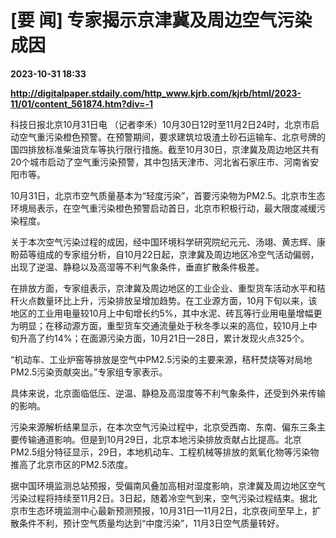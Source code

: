 # [要 闻] 专家揭示京津冀及周边空气污染成因

**2023-10-31 18:33**

**http://digitalpaper.stdaily.com/http_www.kjrb.com/kjrb/html/2023-11/01/content_561874.htm?div=-1**

 科技日报北京10月31日电 （记者李禾）10月30日12时至11月2日24时，北京市启动空气重污染橙色预警。在预警期间，要求建筑垃圾渣土砂石运输车、北京号牌的国四排放标准柴油货车等执行限行措施。截至10月30日，京津冀及周边地区共有20个城市启动了空气重污染预警，其中包括天津市、河北省石家庄市、河南省安阳市等。

 10月31日，北京市空气质量基本为“轻度污染”，首要污染物为PM2.5。北京市生态环境局表示，在空气重污染橙色预警启动首日，北京市积极行动，最大限度减缓污染程度。

 关于本次空气污染过程的成因，经中国环境科学研究院纪元元、汤翊、黄志辉、康盼茹等组成的专家组分析，自10月22日起，京津冀及周边地区冷空气活动偏弱，出现了逆温、静稳以及高湿等不利气象条件，垂直扩散条件极差。

 在排放方面，专家组表示，京津冀及周边地区的工业企业、重型货车活动水平和秸秆火点数量环比上升，污染排放呈增加趋势。在工业源方面，10月下旬以来，该地区的工业用电量较10月上中旬增长约5%，其中水泥、砖瓦等行业用电量增幅更为明显；在移动源方面，重型货车交通流量处于秋冬季以来的高位，较10月上中旬升高了约14%；在面源污染方面，10月21日—28日，累计发现火点325个。

 “机动车、工业炉窑等排放是空气中PM2.5污染的主要来源，秸秆焚烧等对局地PM2.5污染贡献突出。”专家组专家表示。

 具体来说，北京面临低压、逆温、静稳及高湿度等不利气象条件，还受到外来传输的影响。

 污染来源解析结果显示，在本次空气污染过程中，北京受西南、东南、偏东三条主要传输通道影响。但是到10月29日，北京本地污染排放贡献占比提高。北京PM2.5组分特征显示，29日，本地机动车、工程机械等排放的氮氧化物等污染物推高了北京市区的PM2.5浓度。

 据中国环境监测总站预报，受偏南风叠加高相对湿度影响，京津冀及周边地区空气污染过程将持续至11月2日。3日起，随着冷空气到来，空气污染过程结束。据北京市生态环境监测中心最新预测预报，10月31日—11月2日，北京夜间至早上，扩散条件不利，预计空气质量均达到“中度污染”，11月3日空气质量转好。
